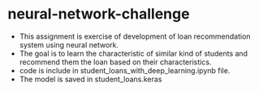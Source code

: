 # neural-network-challenge 
- This assignment is exercise of development of loan recommendation system using neural network.
- The goal is to learn the characteristic of similar kind of students and recommend them the loan based on their characteristics.
- code is include in student_loans_with_deep_learning.ipynb file.
- The model is saved in student_loans.keras